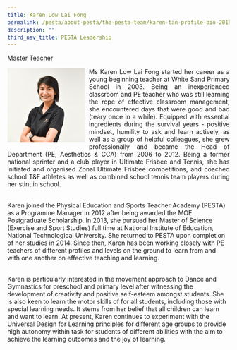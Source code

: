 ```yaml
---
title: Karen Low Lai Fong
permalink: /pesta/about-pesta/the-pesta-team/karen-tan-profile-bio-2019/
description: ""
third_nav_title: PESTA Leadership
---
```

Master Teacher

<p style="float:left; margin: 0 10px 0px 0">
<img src="/images/question-14---pesta-karen-low.jpeg" alt="Karen Low Lai Fong" style="width:175px" /></p>
<p style="text-align:justify">
Ms Karen Low Lai Fong started her career as a young beginning teacher at White Sand Primary School in 2003. Being an inexperienced classroom and PE teacher who was still learning the rope of effective classroom management, she encountered days that were good and bad (teary once in a while). Equipped with essential ingredients during the survival years - positive mindset, humility to ask and learn actively, as well as a group of helpful colleagues, she grew professionally and became the Head of Department (PE, Aesthetics & CCA) from 2006 to 2012. Being a former national sprinter and a club player in Ultimate Frisbee and Tennis, she has initiated and organised Zonal Ultimate Frisbee competitions, and coached school T&F athletes as well as combined school tennis team players during her stint in school.<br><br>
	
Karen joined the Physical Education and Sports Teacher Academy (PESTA) as a Programme Manager in 2012 after being awarded the MOE Postgraduate Scholarship. In 2013, she pursued her Master of Science (Exercise and Sport Studies) full time at National Institute of Education, National Technological University. She returned to PESTA upon completion of her studies in 2014. Since then, Karen has been working closely with PE teachers of different profiles and levels on the ground to learn from and with one another on effective teaching and learning.<br><br>

Karen is particularly interested in the movement approach to Dance and Gymnastics for preschool and primary level after witnessing the development of creativity and positive self-esteem amongst students. She is also keen to learn the motor skills of for all students, including those with special learning needs. It stems from her belief that all children can learn and want to learn. At present, Karen continues to experiment with the Universal Design for Learning principles for different age groups to provide high autonomy within task for students of different abilities with the aim to achieve the learning outcomes and the joy of learning.</p>